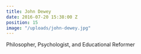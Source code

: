 ```yaml
---
title: John Dewey
date: 2016-07-20 15:38:00 Z
position: 15
image: "/uploads/john-dewey.jpg"
---
```


Philosopher, Psychologist, and Educational Reformer
